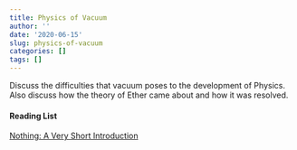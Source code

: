 ```yaml
---
title: Physics of Vacuum
author: ''
date: '2020-06-15'
slug: physics-of-vacuum
categories: []
tags: []
---
```



Discuss the difficulties that vacuum poses to the development of Physics. 
Also discuss how the theory of Ether came about and how it was resolved. 


#### Reading List

[Nothing: A Very Short Introduction](https://www.amazon.com/dp/0199225869?tag=duckduckgo-ffab-20&linkCode=ogi&th=1&psc=1)